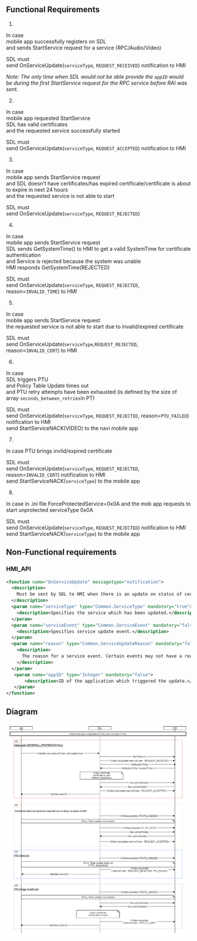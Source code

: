 ## Functional Requirements
1.
In case  
mobile app successfully registers on SDL  
and sends StartService request for a service (RPC/Audio/Video)

SDL must  
send OnServiceUpdate(`serviceType`, `REQUEST_RECEIVED`) notification to HMI

_Note: The only time when SDL would not be able provide the `appID` would be during the first StartService request for the RPC service before RAI was sent._

2.
In case  
mobile app requested StartService  
SDL has valid certificates  
and the requested service successfully started  

SDL must  
send OnServiceUpdate(`serviceType`, `REQUEST_ACCEPTED`) notification to HMI

3.  
In case  
mobile app sends StartService request  
and SDL doesn't have certificates/has expired certificate/certificate is about to expire in next 24 hours  
and the requested service is not able to start  

SDL must  
send OnServiceUpdate(`serviceType`, `REQUEST_REJECTED`)

4.
In case  
mobile app sends StartService request  
SDL sends GetSystemTime() to HMI to get a valid SystemTime for certificate authentication  
and Service is rejected because the system was unable  
HMI responds GetSystemTime(REJECTED) 

SDL must  
send OnServiceUpdate(`serviceType`, `REQUEST_REJECTED`, reason=`INVALID_TIME`) to HMI

5.  
In case  
mobile app sends StartService request  
the requested service is not able to start due to invalid/expired certificate

SDL must  
send OnServiceUpdate(`serviceType`,`REQUEST_REJECTED`, reason=`INVALID_CERT`) to HMI

6.
In case  
SDL triggers PTU  
and Policy Table Update times out  
and PTU retry attempts have been exhausted (is defined by the size of array `seconds_between_retries`in PT)

SDL must  
send OnServiceUpdate(`serviceType`, `REQUEST_REJECTED`, reason=`PTU_FAILED`) notification to HMI  
send StartServiceNACK(VIDEO) to the navi mobile app

7.
In case
PTU brings invlid/expired certificate

SDL must  
send OnServiceUpdate(`serviceType`, `REQUEST_REJECTED`, reason=`INVALID_CERT`) notification to HMI  
send StartServiceNACK(`serviceType`) to the mobile app

8.
In case
in .ini file ForceProtectedService=0x0A
and the mob app requests to start unprotected serviceType 0x0A

SDL must  
send OnServiceUpdate(`serviceType`, `REQUEST_REJECTED`) notification to HMI  
send StartServiceNACK(`serviceType`) to the mobile app

## Non-Functional requirements

### HMI_API

```xml
<function name="OnServiceUpdate" messagetype="notification">
  <description>
    Must be sent by SDL to HMI when there is an update on status of certain services.
  </description>
  <param name="serviceType" type="Common.ServiceType" mandatory="true">
    <description>Specifies the service which has been updated.</description>
  </param>
  <param name="serviceEvent" type="Common.ServiceEvent" mandatory="false">
    <description>Specifies service update event.</description>
  </param>
  <param name="reason" type="Common.ServiceUpdateReason" mandatory="false">
    <description>
      The reason for a service event. Certain events may not have a reason, such as when a service is ACCEPTED (which is the normal expected behavior).
    </description>
  </param>
   <param name="appID" type="Integer" mandatory="false">
       <description>ID of the application which triggered the update.</description>
   </param>	
</function>
```

## Diagram

![OnServiceUpdate notification][OnServiceUpdate]

[OnServiceUpdate]:../accessories/OnServiceUpdate.png
